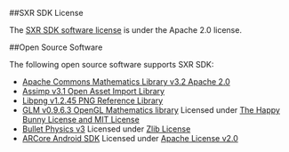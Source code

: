 ##SXR SDK License

The [SXR SDK software license](https://www.apache.org/licenses/LICENSE-2.0) is under the Apache 2.0 license.

##Open Source Software

The following open source software supports SXR SDK:

* [Apache Commons Mathematics Library v3.2 Apache 2.0](http://commons.apache.org/proper/commons-math/)
* [Assimp v3.1 Open Asset Import Library](http://assimp.sourceforge.net/main_license.html)
* [Libpng v1.2.45 PNG Reference Library](http://www.libpng.org/pub/png/libpng.html)
* [GLM v0.9.6.3 OpenGL Mathematics library](http://glm.g-truc.net/0.9.6/index.html) Licensed under [The Happy Bunny License and MIT License](http://glm.g-truc.net/copying.txt)
* [Bullet Physics v3](https://github.com/bulletphysics/bullet3) Licensed under [Zlib License](https://github.com/bulletphysics/bullet3/blob/master/LICENSE.txt)
* [ARCore Android SDK](https://developers.google.com/ar/develop/java/quickstart) Licensed under [Apache License v2.0](https://github.com/google-ar/arcore-android-sdk/blob/master/LICENSE)
